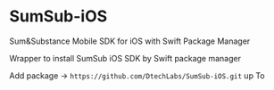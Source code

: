 # SumSub-iOS

Sum&amp;Substance Mobile SDK for iOS  with Swift Package Manager

Wrapper to install SumSub iOS SDK by Swift package manager

Add package -> `https://github.com/DtechLabs/SumSub-iOS.git` up To